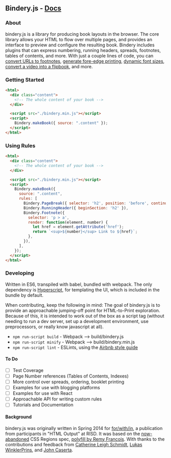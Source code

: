 ## Bindery.js - [Docs](http://evanbrooks.info/bindery/)

### About

bindery.js is a library for producing book layouts in the browser. The core library allows your HTML to flow over multiple pages, and provides an interface to preview and configure the resulting book. Bindery includes plugins that can express numbering, running headers, spreads, footnotes, tables of contents, and more. With just a couple lines of code, you can [convert URLs to footnotes](https://github.com/evnbr/bindery/tree/master/example), [generate fore-edge printing](https://github.com/evnbr/bindery/tree/master/example), [dynamic font sizes](https://github.com/evnbr/bindery/tree/master/example), [convert a video into a flipbook](https://github.com/evnbr/bindery/tree/master/example), and more.

### Getting Started

```html
<html>
  <div class="content">
    <!-- The whole content of your book -->
  </div>

  <script src="./bindery.min.js"></script>
  <script>
    Bindery.makeBook({ source: ".content" });
  </script>
</html>
```

### Using Rules

```html
<html>
  <div class="content">
    <!-- The whole content of your book -->
  </div>

  <script src="./bindery.min.js"></script>
  <script>
    Bindery.makeBook({
      source: ".content",
      rules: [
        Bindery.PageBreak({ selector: 'h2', position: 'before', continue: 'right' }),
        Bindery.RunningHeader({ beginSection: 'h2' }),
        Bindery.Footnote({
          selector: 'p > a',
          render: function(element, number) {
            let href = element.getAttribute('href');
            return `<sup>${number}</sup> Link to ${href}`;
          },
        }),
      ],
    });
  </script>
</html>

```


### Developing

Written in ES6, transpiled with babel, bundled with webpack. The only dependency is [Hyperscript](https://github.com/hyperhype/hyperscript), for templating the UI, which is included in the bundle by default.

When contributing, keep the following in mind: The goal of bindery.js is to provide an approachable jumping-off point for HTML-to-Print exploration. Because of this, it is intended to work out of the box as a script tag (without needing to run a dev server, set up a development environment, use preprocessors, or really know javascript at all).

- `npm run-script build` - Webpack —> build/bindery.js
- `npm run-script minify` - Webpack —> build/bindery.min.js
- `npm run-script lint` - ESLints, using the [Airbnb style guide](https://github.com/airbnb/javascript)

#### To Do

- [ ] Test Coverage
- [ ] Page Number references (Tables of Contents, Indexes)
- [ ] More control over spreads, ordering, booklet printing
- [ ] Examples for use with blogging platforms
- [ ] Examples for use with React
- [ ] Approachable API for writing custom rules
- [ ] Tutorials and Documentation

#### Background

bindery.js was originally written in Spring 2014 for [for/with/in](http://htmloutput.risd.gd/),
a publication from participants in "HTML Output" at RISD. It was based on the [now-abandoned](https://alistapart.com/blog/post/css-regions-considered-harmful) CSS Regions spec, [polyfill by Remy Francois](https://github.com/FremyCompany/css-regions-polyfill). With thanks to the contributions and feedback from [Catherine Leigh Schmidt](http://cath.land), [Lukas WinklerPrins](http://ltwp.net), and [John Caserta](http://johncaserta.com/).
